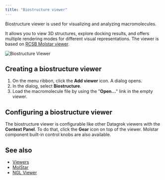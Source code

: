 ```yaml
---
title: "Biostructure viewer"
---
```


Biostructure viewer is used for visualizing and analyzing macromolecules.

It allows you to view 3D structures, explore docking results, and offers multiple rendering modes for different visual
representations. The viewer is based on [RCSB Molstar viewer](https://github.com/molstar/rcsb-molstar).

![Biostructure Viewer](img/biostructure-viewer.png)

## Creating a biostructure viewer

1. On the menu ribbon, click the **Add viewer** icon. A dialog opens.
2. In the dialog, select  **Biostructure**.
3. Load the macromolecule file by using the "**Open...**" link in the empty viewer.

## Configuring a biostructure viewer

The biostructure viewer is configurable like other Datagrok viewers with the **Context Panel**.
To do that, click the **Gear** icon on top of the viewer.
Molstar component built-in control knobs are also available.

## See also

* [Viewers](../viewers/viewers.md)
* [MolStar](https://molstar.org/)
* [NGL Viewer](./ngl.md)

